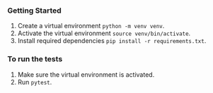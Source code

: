 ### Getting Started

1. Create a virtual environment `python -m venv venv`. 
2. Activate the virtual environment `source venv/bin/activate`. 
3. Install required dependencies `pip install -r requirements.txt`. 

### To run the tests

1. Make sure the virtual environment is activated. 
2. Run `pytest`. 
